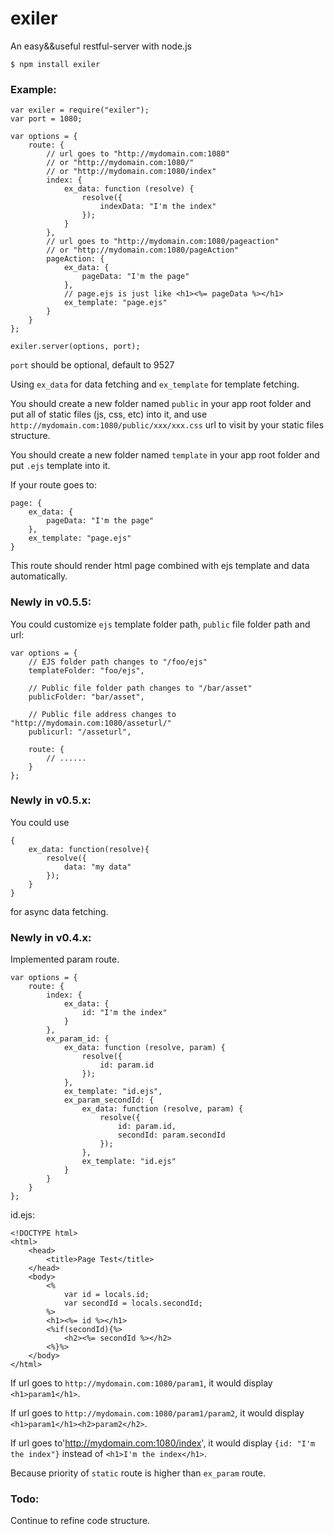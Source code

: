 # exiler
An easy&amp;&amp;useful restful-server with node.js

`$ npm install exiler`

### Example:

    var exiler = require("exiler");
    var port = 1080;

    var options = {
	    route: {
	        // url goes to "http://mydomain.com:1080" 
	        // or "http://mydomain.com:1080/"
	        // or "http://mydomain.com:1080/index"
		    index: {
			    ex_data: function (resolve) {
				    resolve({
				    	indexData: "I'm the index"
				    });
			    }
		    },
		    // url goes to "http://mydomain.com:1080/pageaction"
		    // or "http://mydomain.com:1080/pageAction"
		    pageAction: {
			    ex_data: {
				    pageData: "I'm the page"
			    },
			    // page.ejs is just like <h1><%= pageData %></h1>
			    ex_template: "page.ejs"
		    }
	    }
    };

    exiler.server(options, port);
    
`port` should be optional, default to 9527

Using `ex_data` for data fetching and `ex_template` for template fetching.

You should create a new folder named `public` in your app root folder and put all of static files (js, css, etc) into it, and use `http://mydomain.com:1080/public/xxx/xxx.css` url to visit by your static files structure.

You should create a new folder named `template` in your app root folder and put `.ejs` template into it.

If your route goes to:

    page: {
	    ex_data: {
		    pageData: "I'm the page"
	    },
	    ex_template: "page.ejs"
	}

This route should render html page combined with ejs template and data automatically.

### Newly in v0.5.5:
You could customize `ejs` template folder path, `public` file folder path and url:

	var options = {
		// EJS folder path changes to "/foo/ejs"
		templateFolder: "foo/ejs",
		
		// Public file folder path changes to "/bar/asset" 
		publicFolder: "bar/asset",
		
		// Public file address changes to "http://mydomain.com:1080/asseturl/"
		publicurl: "/asseturl",
		
		route: {
			// ......
		}
	};

### Newly in v0.5.x:
You could use

	{
		ex_data: function(resolve){
			resolve({
				data: "my data"
			});
		} 
	}
	
for async data fetching.

### Newly in v0.4.x:
Implemented param route.

	var options = {
		route: {
			index: {
				ex_data: {
					id: "I'm the index"
				}
			},
			ex_param_id: {
				ex_data: function (resolve, param) {
					resolve({
						id: param.id
					});
				},
				ex_template: "id.ejs",
				ex_param_secondId: {
					ex_data: function (resolve, param) {
						resolve({
							id: param.id,
							secondId: param.secondId
						});
					},
					ex_template: "id.ejs"
				}
			}
		}
	};
	
id.ejs:

	<!DOCTYPE html>
	<html>
		<head>
			<title>Page Test</title>
		</head>
		<body>
			<%
				var id = locals.id;
				var secondId = locals.secondId;
			%>
			<h1><%= id %></h1>
			<%if(secondId){%>
				<h2><%= secondId %></h2>
			<%}%>
		</body>
	</html>
	
If url goes to `http://mydomain.com:1080/param1`, it would display `<h1>param1</h1>`.

If url goes to `http://mydomain.com:1080/param1/param2`, it would display `<h1>param1</h1><h2>param2</h2>`.

If url goes to'http://mydomain.com:1080/index', it would display `{id: "I'm the index"}` instead of `<h1>I'm the index</h1>`.

Because priority of `static` route is higher than `ex_param` route.

### Todo:

Continue to refine code structure.
